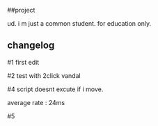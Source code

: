 ##project

ud. i m just a common student. for education only. 

## changelog


#1 first edit

#2 test with 2click vandal

#4 script doesnt excute if i move. 

average rate : 24ms

#5
